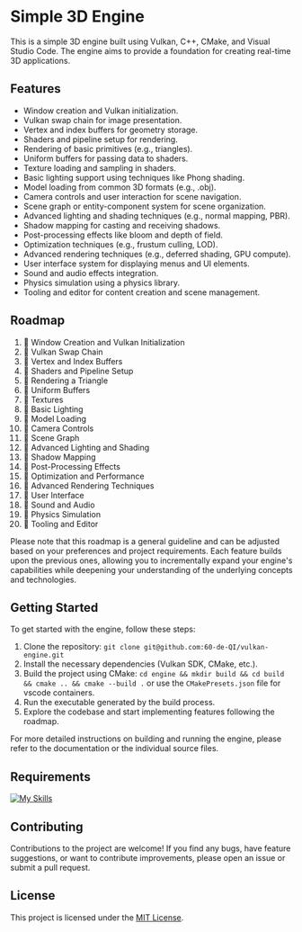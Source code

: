 # Simple 3D Engine

This is a simple 3D engine built using Vulkan, C++, CMake, and Visual Studio Code. The engine aims to provide a foundation for creating real-time 3D applications.

## Features

- Window creation and Vulkan initialization.
- Vulkan swap chain for image presentation.
- Vertex and index buffers for geometry storage.
- Shaders and pipeline setup for rendering.
- Rendering of basic primitives (e.g., triangles).
- Uniform buffers for passing data to shaders.
- Texture loading and sampling in shaders.
- Basic lighting support using techniques like Phong shading.
- Model loading from common 3D formats (e.g., .obj).
- Camera controls and user interaction for scene navigation.
- Scene graph or entity-component system for scene organization.
- Advanced lighting and shading techniques (e.g., normal mapping, PBR).
- Shadow mapping for casting and receiving shadows.
- Post-processing effects like bloom and depth of field.
- Optimization techniques (e.g., frustum culling, LOD).
- Advanced rendering techniques (e.g., deferred shading, GPU compute).
- User interface system for displaying menus and UI elements.
- Sound and audio effects integration.
- Physics simulation using a physics library.
- Tooling and editor for content creation and scene management.

## Roadmap

1.  :construction: Window Creation and Vulkan Initialization
2.  :construction: Vulkan Swap Chain
3.  :construction: Vertex and Index Buffers
4.  :construction: Shaders and Pipeline Setup
5.  :construction: Rendering a Triangle
6.  :construction: Uniform Buffers
7.  :construction: Textures
8.  :construction: Basic Lighting
9.  :construction: Model Loading
10.  :construction: Camera Controls
11.  :construction: Scene Graph
12.  :construction: Advanced Lighting and Shading
13.  :construction: Shadow Mapping
14.  :construction: Post-Processing Effects
15.  :construction: Optimization and Performance
16.  :construction: Advanced Rendering Techniques
17.  :construction: User Interface
18.  :construction: Sound and Audio
19.  :construction: Physics Simulation
20.  :construction: Tooling and Editor

Please note that this roadmap is a general guideline and can be adjusted based on your preferences and project requirements. Each feature builds upon the previous ones, allowing you to incrementally expand your engine's capabilities while deepening your understanding of the underlying concepts and technologies.

## Getting Started

To get started with the engine, follow these steps:

1. Clone the repository: `git clone git@github.com:60-de-QI/vulkan-engine.git`
2. Install the necessary dependencies (Vulkan SDK, CMake, etc.).
3. Build the project using CMake: `cd engine && mkdir build && cd build && cmake .. && cmake --build .` or use the `CMakePresets.json` file for vscode containers.
4. Run the executable generated by the build process.
5. Explore the codebase and start implementing features following the roadmap.

For more detailed instructions on building and running the engine, please refer to the documentation or the individual source files.

## Requirements

[![My Skills](https://skillicons.dev/icons?i=cpp,cmake,git,vscode,v&perline=5)](https://skillicons.dev)

## Contributing

Contributions to the project are welcome! If you find any bugs, have feature suggestions, or want to contribute improvements, please open an issue or submit a pull request.

## License

This project is licensed under the [MIT License](LICENSE).
